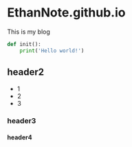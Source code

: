 # EthanNote.github.io
This is my blog

```python
def init():
    print('Hello world!')
```

## header2
- 1
- 2
- 3

### header3
#### header4

